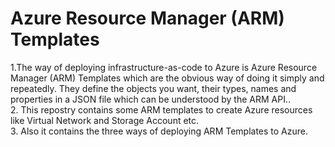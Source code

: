 

# Azure Resource Manager (ARM) Templates
1.The way of  deploying infrastructure-as-code to Azure is  Azure Resource Manager (ARM) Templates  which are the obvious way of doing it simply and repeatedly. They define the objects you want, their types, names and properties in a JSON file which can be understood by the ARM API..<br/>
2. This repostry contains some ARM templates  to create Azure resources like Virtual Network and Storage Account etc.<br/>
3. Also it contains the three ways of deploying ARM Templates to Azure.<br/> 



